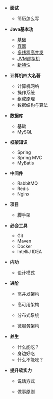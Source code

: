 - **面试**
  - 简历怎么写
  

- **Java基本功**
  - [基础](/docs/java_base/base/base1.md)
  - [容器](/docs/java_base/base/base1.md)
  - [多线程高并发](/docs/java_base/base/base1.md)
  - [JVM虚拟机](/docs/java_base/base/base1.md)
  - [新特性](/docs/java_base/base/base1.md)
  
- **计算机四大名著**
  - 计算机网络
  - 操作系统
  - 组成原理
  - 数据结构与算法
  
- **数据库**
  - 基础
  - MySQL
  
- **框架知识**
  - Spring 
  - Spring MVC
  - MyBatis
  
- **中间件**
  - RabbitMQ
  - Redis
  - Nginx

- **项目**
  - 脚手架

- **必会工具**
  
  - Git
  - Maven
  - Docker
  - IntelliJ IDEA
  
- **内功**
  - 设计模式

- **进阶**
  
  - 高并发架构
  
  - 高可用架构
  
  - 分布式系统
  
  - 微服务架构
  
- **养生**
  - 什么能吃？
  - 身边好吃
  - 什么不能吃？
  
- **提升软实力**
  - 说话方式
  
  - 做事原则
  
    
